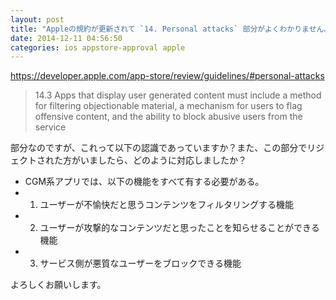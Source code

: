 ```yaml
---
layout: post
title: "Appleの規約が更新されて `14. Personal attacks` 部分がよくわかりません。"
date: 2014-12-11 04:56:50
categories: ios appstore-approval apple
---
```

<p><a href="https://developer.apple.com/app-store/review/guidelines/#personal-attacks">https://developer.apple.com/app-store/review/guidelines/#personal-attacks</a></p>

<blockquote>
  <p>14.3 Apps that display user generated content must include a method for filtering objectionable material, a mechanism for users to flag offensive content, and the ability to block abusive users from the service</p>
</blockquote>

<p>部分なのですが、これって以下の認識であっていますか？また、この部分でリジェクトされた方がいましたら、どのように対応しましたか？</p>

<ul>
<li>CGM系アプリでは、以下の機能をすべて有する必要がある。</li>
<li><ol>
<li>ユーザーが不愉快だと思うコンテンツをフィルタリングする機能</li>
</ol></li>
<li><ol start="2">
<li>ユーザーが攻撃的なコンテンツだと思ったことを知らせることができる機能</li>
</ol></li>
<li><ol start="3">
<li>サービス側が悪質なユーザーをブロックできる機能</li>
</ol></li>
</ul>

<p>よろしくお願いします。</p>
